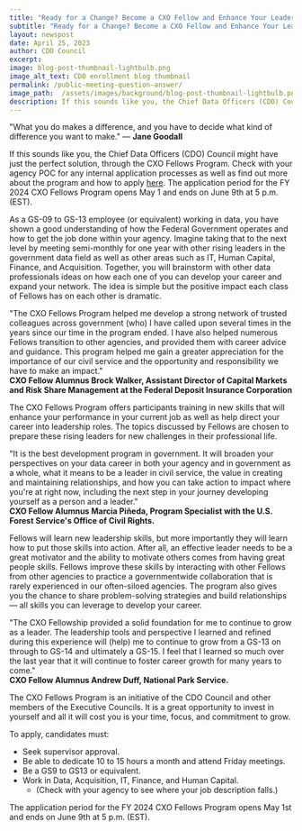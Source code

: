 ```yaml
---
title: "Ready for a Change? Become a CXO Fellow and Enhance Your Leadership in Data"
subtitle: "Ready for a Change? Become a CXO Fellow and Enhance Your Leadership in Data"
layout: newspost
date: April 25, 2023
author: CDO Council
excerpt:
image: blog-post-thumbnail-lightbulb.png
image_alt_text: CDO enrollment blog thumbnail
permalink: /public-meeting-question-answer/
image_path:  /assets/images/background/blog-post-thumbnail-lightbulb.png
description: If this sounds like you, the Chief Data Officers (CDO) Council might have just the perfect solution, through the CXO Fellows Program.
---
```


<div class="cxo-quote">"What you do makes a difference, and you have to decide what kind of difference you want to make." &mdash; <b>Jane Goodall</b></div>

If this sounds like you, the Chief Data Officers (CDO) Council might have just the perfect solution, through the CXO Fellows Program. Check with your agency POC for any internal application processes as well as find out more about the program and how to apply <a href="https://www.cfo.gov/cxo-fellows/">here</a>. The application period for the FY 2024 CXO Fellows Program opens May 1 and ends on June 9th at 5 p.m. (EST). 

As a GS-09 to GS-13 employee (or equivalent) working in data, you have shown a good understanding of how the Federal Government operates and how to get the job done within your agency. Imagine taking that to the next level by meeting semi-monthly for one year with other rising leaders in the government data field as well as other areas such as IT, Human Capital, Finance, and Acquisition. Together, you will brainstorm with other data professionals ideas on how each one of you can develop your career and expand your network. The idea is simple but the positive impact each class of Fellows has on each other is dramatic. 

<div>
<div class="cxo-quote">"The CXO Fellows Program helped me develop a strong network of trusted colleagues  across government (who) I have called upon several times in the years since our time in the program ended. I have also helped numerous Fellows transition to other agencies,  and provided them with career advice and guidance. This program helped me gain a  greater appreciation for the importance of our civil service and the opportunity and  responsibility we have to make an impact."</div>
<b>CXO Fellow Alumnus Brock Walker, Assistant Director of Capital Markets and Risk Share  Management at the Federal Deposit Insurance Corporation</b>
</div>

The CXO Fellows Program offers participants training in new skills that will enhance your performance in your current job as well as help direct your career into leadership roles. The topics discussed by Fellows are chosen to prepare these rising leaders for new challenges in their professional life. 

<div>
<div class="cxo-quote">"It is the best development program in government. It will broaden your perspectives on your data career in both your agency and in government as a whole, what it means to be a leader in civil service, the value in creating and maintaining relationships, and how you can take action to impact where you're at right now, including the next step in your journey developing yourself as a person and a leader."</div>
<b>CXO Fellow Alumnus Marcia Piñeda, Program Specialist with the U.S. Forest Service's Office of Civil Rights.</b>
</div>

Fellows will learn new leadership skills, but more importantly they will learn how to put those skills into action. After all, an effective leader needs to be a great motivator and the ability to motivate others comes from having great people skills. Fellows improve these skills by interacting with other Fellows from other agencies to practice a governmentwide collaboration that is rarely experienced in our often-siloed agencies. The program also gives you the chance to share problem-solving strategies and build relationships &mdash; all skills you can leverage to develop your career. 

<div>
<div class="cxo-quote">"The CXO Fellowship provided a solid foundation for me to continue to grow as a leader. The leadership tools and perspective I learned and refined during this experience will (help) me to continue to grow from a GS-13 on through to GS-14 and ultimately a GS-15. I feel that I learned so much over the last year that it will continue to foster career growth for many years to come."</div>
<b>CXO Fellow Alumnus Andrew Duff, National Park Service.</b>
</div>

The CXO Fellows Program is an initiative of the CDO Council and other members of the Executive Councils. It is a great opportunity to invest in yourself and all it will cost you is your time, focus, and commitment to grow. 

To apply, candidates must: 

- Seek supervisor approval. 
- Be able to dedicate 10 to 15 hours a month and attend Friday meetings. 
- Be a GS9 to GS13 or equivalent. 
- Work in Data, Acquisition, IT, Finance, and Human Capital. 
    - (Check with your agency to see where your job description falls.) 

The application period for the FY 2024 CXO Fellows Program opens May 1st and ends on June 9th at 5 p.m. (EST).